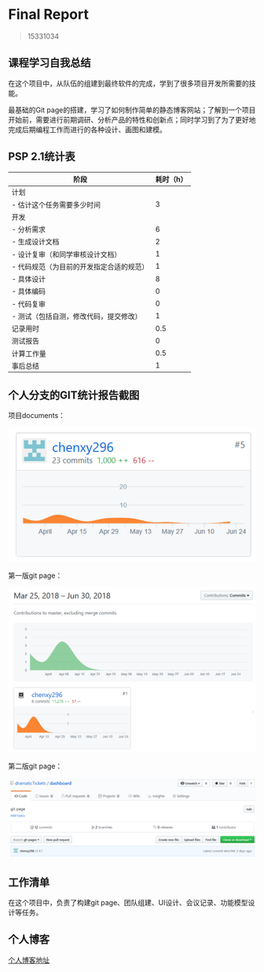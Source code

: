 # Final Report

> 15331034

## 课程学习自我总结

在这个项目中，从队伍的组建到最终软件的完成，学到了很多项目开发所需要的技能。

最基础的Git page的搭建，学习了如何制作简单的静态博客网站；了解到一个项目开始前，需要进行前期调研、分析产品的特性和创新点；同时学习到了为了更好地完成后期编程工作而进行的各种设计、画图和建模。



## PSP 2.1统计表

| 阶段                    | 耗时（h） |
| --------------------- | ----- |
| 计划                    |       |
| - 估计这个任务需要多少时间        | 3     |
| 开发                    |       |
| - 分析需求                | 6     |
| - 生成设计文档              | 2     |
| - 设计复审（和同学审核设计文档）     | 1     |
| - 代码规范（为目前的开发指定合适的规范） | 1     |
| - 具体设计                | 8     |
| - 具体编码                | 0     |
| - 代码复审                | 0     |
| - 测试（包括自测，修改代码，提交修改）  | 1     |
| 记录用时                  | 0.5   |
| 测试报告                  | 0     |
| 计算工作量                 | 0.5   |
| 事后总结                  | 1     |



## 个人分支的GIT统计报告截图

项目documents：

![GIT统计截图](https://github.com/dramaticTickets/dramatic-tickets/blob/master/pictures/commits.PNG?raw=true)

第一版git page：

![GIT统计截图1](https://github.com/dramaticTickets/dramatic-tickets/blob/master/pictures/commits1.PNG?raw=true)

第二版git page：

![GIT统计截图2](https://github.com/dramaticTickets/dramatic-tickets/blob/master/pictures/commits2.PNG?raw=true)



## 工作清单

在这个项目中，负责了构建git page、团队组建、UI设计、会议记录、功能模型设计等任务。



## 个人博客

[个人博客地址](https://chenxy296.github.io)